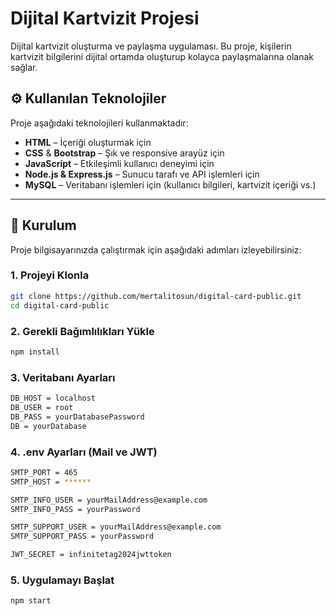 # Dijital Kartvizit Projesi

Dijital kartvizit oluşturma ve paylaşma uygulaması. Bu proje, kişilerin kartvizit bilgilerini dijital ortamda oluşturup kolayca paylaşmalarına olanak sağlar.

## ⚙️ Kullanılan Teknolojiler

Proje aşağıdaki teknolojileri kullanmaktadır:

- **HTML** – İçeriği oluşturmak için  
- **CSS** & **Bootstrap** – Şık ve responsive arayüz için  
- **JavaScript** – Etkileşimli kullanıcı deneyimi için  
- **Node.js & Express.js** – Sunucu tarafı ve API işlemleri için  
- **MySQL** – Veritabanı işlemleri için (kullanıcı bilgileri, kartvizit içeriği vs.)

---

## 🚀 Kurulum

Proje bilgisayarınızda çalıştırmak için aşağıdaki adımları izleyebilirsiniz:

### 1. Projeyi Klonla

```bash
git clone https://github.com/mertalitosun/digital-card-public.git
cd digital-card-public
```

### 2. Gerekli Bağımlılıkları Yükle

```bash
npm install
```

### 3. Veritabanı Ayarları

```bash
DB_HOST = localhost
DB_USER = root
DB_PASS = yourDatabasePassword
DB = yourDatabase
```

### 4. .env Ayarları (Mail ve JWT)

```bash
SMTP_PORT = 465
SMTP_HOST = ******

SMTP_INFO_USER = yourMailAddress@example.com
SMTP_INFO_PASS = yourPassword

SMTP_SUPPORT_USER = yourMailAddress@example.com
SMTP_SUPPORT_PASS = yourPassword

JWT_SECRET = infinitetag2024jwttoken
```

### 5. Uygulamayı Başlat
```bash
npm start
```